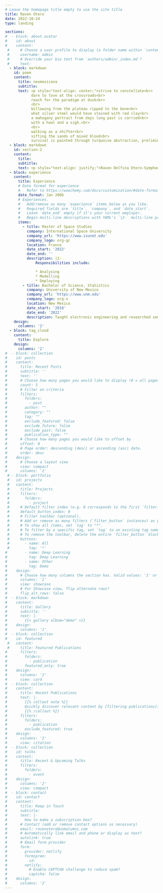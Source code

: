 ```yaml
---
# Leave the homepage title empty to use the site title
title: Raven Otero
date: 2022-10-24
type: landing

sections:
#  - block: about.avatar
#    id: about
#    content:
 #     # Choose a user profile to display (a folder name within `content/authors/`)
 #     username: admin
 #     # Override your bio text from `authors/admin/_index.md`?
 #     text:
  - block: markdown
    id: poem
    content:
      title: neomexicana
      subtitle:
      text: <p style="text-align: center;">strive to constellate<br>
            dare to love at the crossroads<br>
            reach for the paradigm at dusk<br>
            <br>
            billowing from the plateau ripped to the bone<br>
            what silver steel would have stained with red clay<br>
            a mahogany portrait from days long past is carried<br>
            with a howl and a sigh.<br>
            <br>
            walking as a shifter<br>
            sifting the sands of mixed blood<br>
            survival is painted through turquoise abstraction, preliminary love.<br></p>
  - block: markdown
    id: section-2
    content:
      title:
      subtitle:
      text: <p style="text-align: justify;">Raven Delfina Otero-Symphony is an incoming graduate student at the International Space University and first-generation graduate of The University of New Mexico. Interdisciplinary research is the cornerstone of her community scientist journey.</p>
  - block: experience
    content:
      title: Experience
      # Date format for experience
      #   Refer to https://wowchemy.com/docs/customization/#date-format
      date_format: Jan 2006
      # Experiences.
      #   Add/remove as many `experience` items below as you like.
      #   Required fields are `title`, `company`, and `date_start`.
      #   Leave `date_end` empty if it's your current employer.
      #   Begin multi-line descriptions with YAML's `|2-` multi-line prefix.
      items:
        - title: Master of Space Studies
          company: International Space University
          company_url: 'https://www.isunet.edu'
          company_logo: org-gc
          location: France
          date_start: '2022'
          date_end: ''
          description: |2-
              Responsibilities include:

              * Analysing
              * Modelling
              * Deploying
        - title: Bachelor of Science, Statistics
          company: University of New Mexico
          company_url: 'https://www.unm.edu'
          company_logo: org-x
          location: New Mexico
          date_start: '2018'
          date_end: '2022'
          description: Taught electronic engineering and researched semiconductor physics.
    design:
      columns: '2'
  - block: tag_cloud
    content:
      title: Explore
    design:
      columns: '2'
#  - block: collection
#    id: posts
#    content:
#      title: Recent Posts
#      subtitle: ''
#      text: ''
#      # Choose how many pages you would like to display (0 = all pages)
#      count: 5
#      # Filter on criteria
#      filters:
#        folders:
#          - post
#        author: ""
#        category: ""
#        tag: ""
#        exclude_featured: false
#        exclude_future: false
#        exclude_past: false
#        publication_type: ""
#      # Choose how many pages you would like to offset by
#      offset: 0
#      # Page order: descending (desc) or ascending (asc) date.
#      order: desc
#    design:
#      # Choose a layout view
#      view: compact
#      columns: '2'
 # - block: portfolio
 #   id: projects
 #   content:
 #     title: Projects
 #     filters:
 #       folders:
 #         - project
 #     # Default filter index (e.g. 0 corresponds to the first `filter_button` instance below).
 #     default_button_index: 0
 #     # Filter toolbar (optional).
 #     # Add or remove as many filters (`filter_button` instances) as you like.
 #     # To show all items, set `tag` to "*".
 #     # To filter by a specific tag, set `tag` to an existing tag name.
 #     # To remove the toolbar, delete the entire `filter_button` block.
 #     buttons:
 #       - name: All
 #         tag: '*'
#        - name: Deep Learning
#          tag: Deep Learning
#        - name: Other
#          tag: Demo
#    design:
#      # Choose how many columns the section has. Valid values: '1' or '2'.
#      columns: '1'
#      view: showcase
#      # For Showcase view, flip alternate rows?
#      flip_alt_rows: false
#  - block: markdown
#    content:
#      title: Gallery
#      subtitle: ''
#      text: |-
#        {{< gallery album="demo" >}}
#    design:
#      columns: '1'
#  - block: collection
#    id: featured
 #   content:
 #     title: Featured Publications
#      filters:
#        folders:
#          - publication
#        featured_only: true
#    design:
#      columns: '2'
#      view: card
#  - block: collection
#    content:
#      title: Recent Publications
#      text: |-
#        {{% callout note %}}
#        Quickly discover relevant content by [filtering publications](./publication/).
#        {{% /callout %}}
#      filters:
#        folders:
#          - publication
#        exclude_featured: true
#    design:
#      columns: '2'
#      view: citation
#  - block: collection
#    id: talks
#    content:
#      title: Recent & Upcoming Talks
#      filters:
#        folders:
#          - event
#    design:
#      columns: '2'
#      view: compact
#  - block: contact
#    id: contact
#    content:
#      title: Keep in Touch
#      subtitle:
#      text: |-
#        How to make a subscription box?
#      # Contact (add or remove contact options as necessary)
#      email: ravenotero@unmalumni.com
#      # Automatically link email and phone or display as text?
#      autolink: true
#      # Email form provider
#      form:
#        provider: netlify
#        formspree:
#          id:
#        netlify:
#          # Enable CAPTCHA challenge to reduce spam?
#          captcha: false
#    design:
#      columns: '2'
---
```

